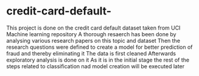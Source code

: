 # credit-card-default-
This project is done on the credit card default dataset taken from UCI Machine learning repository
A thorough resaerch has been done by analysing various research papers on this topic and dataset
Then the research questions were defined to create a model for better prediction of fraud and thereby eliminating it 
The data is first cleaned 
Afterwards exploratory analysis is done on it
As it is in the initial stage the rest of the steps related to classification nad model creation will be executed later 
